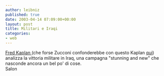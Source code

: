 ```yaml
---
author: leibniz
published: true
date: 2003-04-14 07:09:00+00:00
layout: post
title: Militari e Iraqi
categories:
- web
---
```

[   Fred Kaplan ](http://slate.msn.com/id/2081388/)(che forse Zucconi confonderebbe con questo Kaplan  [   qui](http://archive.salon.com/people/bc/2001/04/17/kaplan/print.html)) analizza la vittoria militare in Iraq, una campagna "stunning and new" che nasconde ancora un bel po' di cose.   
Salon
